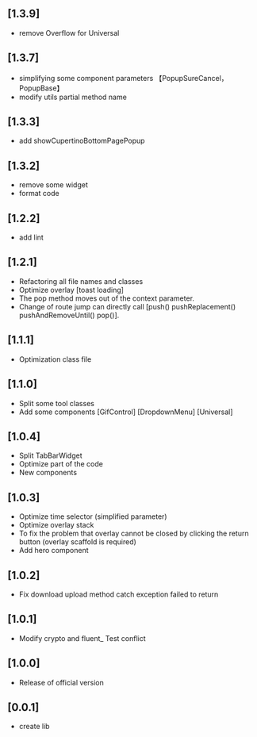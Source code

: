 ## [1.3.9]
  * remove Overflow for Universal
## [1.3.7]
  * simplifying some component parameters 【PopupSureCancel，PopupBase】
  * modify utils partial method name
## [1.3.3]
  * add showCupertinoBottomPagePopup
## [1.3.2]
  * remove some widget
  * format code
## [1.2.2]
 * add lint
## [1.2.1]
 * Refactoring all file names and classes
 * Optimize overlay [toast loading]
 * The pop method moves out of the context parameter.
 * Change of route jump can directly call [push() pushReplacement() pushAndRemoveUntil() pop()].
## [1.1.1]
 * Optimization class file
## [1.1.0]
 * Split some tool classes
 * Add some components [GifControl] [DropdownMenu] [Universal]
## [1.0.4]
 * Split TabBarWidget
 * Optimize part of the code
 * New components
## [1.0.3]
 * Optimize time selector (simplified parameter)
 * Optimize overlay stack
 * To fix the problem that overlay cannot be closed by clicking the return button (overlay scaffold is required)
 * Add hero component
## [1.0.2]
 * Fix download upload method catch exception failed to return
## [1.0.1]
 * Modify crypto and fluent_ Test conflict
## [1.0.0]
 * Release of official version
## [0.0.1]
 *  create lib